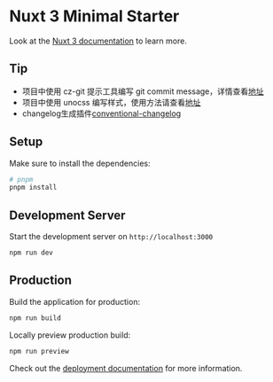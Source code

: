 # Nuxt 3 Minimal Starter

Look at the [Nuxt 3 documentation](https://nuxt.com/docs/getting-started/introduction) to learn more.

## Tip

- 项目中使用 cz-git 提示工具编写 git commit message，详情查看[地址](https://cz-git.qbb.sh/zh/guide/)
- 项目中使用 unocss 编写样式，使用方法请查看[地址](https://github.com/unocss/unocss)
- changelog生成插件[conventional-changelog](https://github.com/conventional-changelog/conventional-changelog/tree/master/packages/conventional-changelog-cli)
## Setup

Make sure to install the dependencies:

```bash
# pnpm
pnpm install
```

## Development Server

Start the development server on `http://localhost:3000`

```bash
npm run dev
```

## Production

Build the application for production:

```bash
npm run build
```

Locally preview production build:

```bash
npm run preview
```

Check out the [deployment documentation](https://nuxt.com/docs/getting-started/deployment) for more information.
